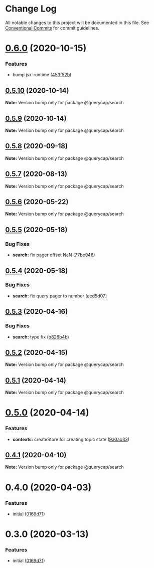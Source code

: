 # Change Log

All notable changes to this project will be documented in this file.
See [Conventional Commits](https://conventionalcommits.org) for commit guidelines.

# [0.6.0](https://github.com/querycap/webappkit/compare/@querycap/search@0.5.10...@querycap/search@0.6.0) (2020-10-15)


### Features

* bump jsx-runtime ([453f52b](https://github.com/querycap/webappkit/commit/453f52b4a7b0e0f987de76da08c9bbb4d39802f8))





## [0.5.10](https://github.com/querycap/webappkit/compare/@querycap/search@0.5.9...@querycap/search@0.5.10) (2020-10-14)

**Note:** Version bump only for package @querycap/search





## [0.5.9](https://github.com/querycap/webappkit/compare/@querycap/search@0.5.8...@querycap/search@0.5.9) (2020-10-14)

**Note:** Version bump only for package @querycap/search





## [0.5.8](https://github.com/querycap/webappkit/compare/@querycap/search@0.5.7...@querycap/search@0.5.8) (2020-09-18)

**Note:** Version bump only for package @querycap/search

## [0.5.7](https://github.com/querycap/webappkit/compare/@querycap/search@0.5.6...@querycap/search@0.5.7) (2020-08-13)

**Note:** Version bump only for package @querycap/search

## [0.5.6](https://github.com/querycap/webappkit/compare/@querycap/search@0.5.5...@querycap/search@0.5.6) (2020-05-22)

**Note:** Version bump only for package @querycap/search

## [0.5.5](https://github.com/querycap/webappkit/compare/@querycap/search@0.5.4...@querycap/search@0.5.5) (2020-05-18)

### Bug Fixes

- **search:** fix pager offset NaN ([77be946](https://github.com/querycap/webappkit/commit/77be946fb6cc548cbd0f1779446bc411875d8c19))

## [0.5.4](https://github.com/querycap/webappkit/compare/@querycap/search@0.5.3...@querycap/search@0.5.4) (2020-05-18)

### Bug Fixes

- **search:** fix query pager to number ([eed5d07](https://github.com/querycap/webappkit/commit/eed5d07e75e1b882363fdb846482f3dbe149aea0))

## [0.5.3](https://github.com/querycap/webappkit/compare/@querycap/search@0.5.2...@querycap/search@0.5.3) (2020-04-16)

### Bug Fixes

- **search:** type fix ([b826b4b](https://github.com/querycap/webappkit/commit/b826b4b56a94990c18c23700ab2903fb5981dc9b))

## [0.5.2](https://github.com/querycap/webappkit/compare/@querycap/search@0.5.1...@querycap/search@0.5.2) (2020-04-15)

**Note:** Version bump only for package @querycap/search

## [0.5.1](https://github.com/querycap/webappkit/compare/@querycap/search@0.5.0...@querycap/search@0.5.1) (2020-04-14)

**Note:** Version bump only for package @querycap/search

# [0.5.0](https://github.com/querycap/webappkit/compare/@querycap/search@0.4.1...@querycap/search@0.5.0) (2020-04-14)

### Features

- **contexts:** createStore for creating topic state ([9a0ab33](https://github.com/querycap/webappkit/commit/9a0ab33376725c94b4a0b813f0ed44dfc3abd9bc))

## [0.4.1](https://github.com/querycap/webappkit/compare/@querycap/search@0.4.0...@querycap/search@0.4.1) (2020-04-10)

**Note:** Version bump only for package @querycap/search

# 0.4.0 (2020-04-03)

### Features

- initial ([0169d71](https://github.com/querycap/webappkit/commit/0169d7105336e71af8f7b32544ae49e29706b189))

# 0.3.0 (2020-03-13)

### Features

- initial ([0169d71](https://github.com/querycap/webappkit/commit/0169d7105336e71af8f7b32544ae49e29706b189))
